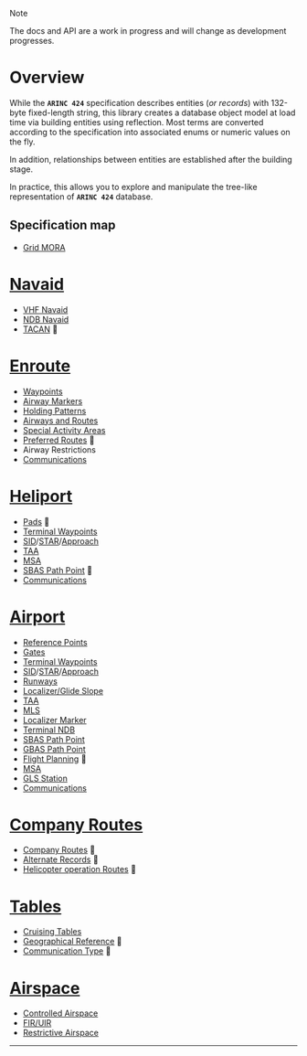 > [!NOTE]
> The docs and API are a work in progress and will change as development progresses.

# Overview

While the **`ARINC 424`** specification describes entities (*or records*) with 132-byte fixed-length string, this library creates 
a database object model at load time via building entities using reflection. Most terms are converted according 
to the specification into associated enums or numeric values on the fly.

In addition, relationships between entities are established after the building stage.

In practice, this allows you to explore and manipulate the tree-like representation of **`ARINC 424`** database.

## Specification map

- [Grid MORA](api/Arinc424.OffrouteAltitude.yml)

# [Navaid](#tab/navaid)
- [VHF Navaid](api/Arinc424.Navigation.Omnidirectional.yml)
- [NDB Navaid](api/Arinc424.Navigation.Nondirectional.yml)
- [TACAN](api/Arinc424.Navigation.Tactical.yml) 🚧

# [Enroute](#tab/enroute)
- [Waypoints](api/Arinc424.Waypoints.Waypoint.yml)
- [Airway Markers](api/Arinc424.Routing.AirwayMarker.yml)
- [Holding Patterns](api/Arinc424.Routing.HoldingPattern.yml)
- [Airways and Routes](api/Arinc424.Routing.Airway.yml)
- [Special Activity Areas](api/Arinc424.Routing.SpecialActivityArea.yml)
- [Preferred Routes](api/Arinc424.Routing.PreferredRoute.yml) 🚧
- Airway Restrictions
- [Communications](api/Arinc424.Comms.AirwayCommunication.yml)

# [Heliport](#tab/heliport)
- [Pads](api/Arinc424.Ports.Heliport.yml) 🚧
- [Terminal Waypoints](api/Arinc424.Waypoints.HeliportTerminalWaypoint.yml)
- [SID](api/Arinc424.Procedures.HeliportDeparture.yml)/[STAR](api/Arinc424.Procedures.HeliportArrival.yml)/[Approach](api/Arinc424.Procedures.HeliportApproach.yml)
- [TAA](api/Arinc424.Ports.HeliportArrivalAltitude.yml)
- [MSA](api/Arinc424.Ports.HeliportMinimumAltitude.yml)
- [SBAS Path Point](api/Arinc424.Ports.HelicopterSatellitePoint.yml) 🚧
- [Communications](api/Arinc424.Comms.HeliportCommunication.yml)

# [Airport](#tab/airport)
- [Reference Points](api/Arinc424.Ports.Airport.yml)
- [Gates](api/Arinc424.Ports.Gate.yml)
- [Terminal Waypoints](api/Arinc424.Waypoints.AirportTerminalWaypoint.yml)
- [SID](api/Arinc424.Procedures.AirportDeparture.yml)/[STAR](api/Arinc424.Procedures.AirportArrival.yml)/[Approach](api/Arinc424.Procedures.AirportApproach.yml)
- [Runways](api/Arinc424.Ports.Runway.yml)
- [Localizer/Glide Slope](api/Arinc424.Navigation.InstrumentLandingSystem.yml)
- [TAA](api/Arinc424.Ports.AirportArrivalAltitude.yml)
- [MLS](api/Arinc424.Navigation.MicrowaveLandingSystem.yml)
- [Localizer Marker](api/Arinc424.Navigation.InstrumentLandingMarker.yml)
- [Terminal NDB](api/Arinc424.Navigation.AirportBeacon.yml)
- [SBAS Path Point](api/Arinc424.Ports.AirportSatellitePoint.yml)
- [GBAS Path Point](api/Arinc424.Ports.GroundPoint.yml)
- [Flight Planning](api/Arinc424.Ports.FlightPlanning.yml) 🚧
- [MSA](api/Arinc424.Ports.AirportMinimumAltitude.yml)
- [GLS Station](api/Arinc424.Navigation.GlobalLandingSystem.yml)
- [Communications](api/Arinc424.Comms.AirportCommunication.yml)

# [Company Routes](#tab/company)
- [Company Routes](api/Arinc424.Routing.CompanyRoute.yml) 🚧
- [Alternate Records](api/Arinc424.Routing.Alternate.yml) 🚧
- [Helicopter operation Routes](api/Arinc424.Routing.HelicopterCompanyRoute.yml) 🚧

# [Tables](#tab/tables)
- [Cruising Tables](api/Arinc424.Tables.CruiseTable.yml)
- [Geographical Reference](api/Arinc424.Tables.GeographicalReference.yml) 🚧
- [Communication Type](api/Arinc424.Tables.CommunicationType.yml) 🚧

# [Airspace](#tab/airspace)
- [Controlled Airspace](api/Arinc424.Airspace.ControlledAirspace.yml)
- [FIR/UIR](api/Arinc424.Airspace.FlightInfoRegion.yml)
- [Restrictive Airspace](api/Arinc424.Airspace.RestrictiveAirspace.yml)
---
